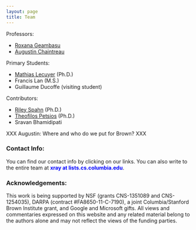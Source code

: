 ```yaml
---
layout: page
title: Team
---
```



Professors:

- [Roxana Geambasu](http://www.cs.columbia.edu/~roxana/)
- [Augustin Chaintreau](http://www.cs.columbia.edu/~augustin/)

Primary Students:

- [Mathias Lecuyer](http://www.cs.columbia.edu/~mathias/) (Ph.D.)
- Francis Lan (M.S.)
- Guillaume Ducoffe (visiting student)

Contributors:

- [Riley Spahn](http://www.cs.columbia.edu/~riley/) (Ph.D.)
- [Theofilos Petsios](http://www.cs.columbia.edu/~theofilos/) (Ph.D.)
- Sravan Bhamidipati

XXX Augustin: Where and who do we put for Brown? XXX

### Contact Info:

You can find our contact info by clicking on our links.  You can also
write to the entire team at <font color="blue">**xray at lists.cs.columbia.edu**</font>.

### Acknowledgements:

This work is being supported by NSF (grants CNS-1351089 and CNS-1254035),
DARPA (contract #FA8650-11-C-7190), a joint Columbia/Stanford Brown Institute
grant, and Google and Microsoft gifts.  All views and commentaries expressed
on this website and any related material belong to the authors alone
and may not reflect the views of the funding parties.

